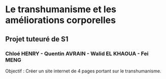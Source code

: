 # Le transhumanisme et les améliorations corporelles
## Projet tuteuré de S1
### Chloé HENRY - Quentin AVRAIN - Walid EL KHAOUA - Fei MENG

Objectif : Créer un site internet de 4 pages portant sur le transhumanisme.
